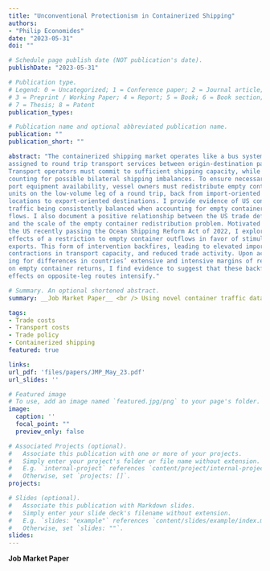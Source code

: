 ```yaml
---
title: "Unconventional Protectionism in Containerized Shipping"
authors:
- "Philip Economides"
date: "2023-05-31"
doi: ""

# Schedule page publish date (NOT publication's date).
publishDate: "2023-05-31"

# Publication type.
# Legend: 0 = Uncategorized; 1 = Conference paper; 2 = Journal article;
# 3 = Preprint / Working Paper; 4 = Report; 5 = Book; 6 = Book section;
# 7 = Thesis; 8 = Patent
publication_types: 

# Publication name and optional abbreviated publication name.
publication: ""
publication_short: ""

abstract: "The containerized shipping market operates like a bus system with vessels
assigned to round trip transport services between origin-destination pairs.
Transport operators must commit to sufficient shipping capacity, while ac-
counting for possible bilateral shipping imbalances. To ensure necessary trans-
port equipment availability, vessel owners must redistribute empty container
units on the low-volume leg of a round trip, back from import-oriented origin
locations to export-oriented destinations. I provide evidence of US container
traffic being consistently balanced when accounting for empty container unit
flows. I also document a positive relationship between the US trade deficit
and the scale of the empty container redistribution problem. Motivated by
the US recently passing the Ocean Shipping Reform Act of 2022, I explore the
effects of a restriction to empty container outflows in favor of stimulating US
exports. This form of intervention backfires, leading to elevated import prices,
contractions in transport capacity, and reduced trade activity. Upon account-
ing for differences in countries’ extensive and intensive margins of reliance
on empty container returns, I find evidence to suggest that these backfiring
effects on opposite-leg routes intensify."

# Summary. An optional shortened abstract.
summary: __Job Market Paper__ <br /> Using novel container traffic data at the port level, I document the empty container redistribution and nationally balanced exchange of container units between the US and Rest of the World. Upon preparing a partial equilibrium model of round trip trade, I calibrate and estimate a multi-country baseline scenario of US containerized trade and consider the effect of government intervention in which empty container use is restricted in order to stimulate US export activity. I find that policy backfires, resulting in a reduction in allocated shipping capacity, import price inflation and an overall decline in trade activity on net exporter round trip routes. For routes which exhibit a greater reliance on empty container returns, I find that these backfiring effects are greater in magnitude. 

tags:
- Trade costs
- Transport costs
- Trade policy
- Containerized shipping
featured: true

links:
url_pdf: 'files/papers/JMP_May_23.pdf'
url_slides: ''

# Featured image
# To use, add an image named `featured.jpg/png` to your page's folder. 
image:
  caption: ''
  focal_point: ""
  preview_only: false

# Associated Projects (optional).
#   Associate this publication with one or more of your projects.
#   Simply enter your project's folder or file name without extension.
#   E.g. `internal-project` references `content/project/internal-project/index.md`.
#   Otherwise, set `projects: []`.
projects:

# Slides (optional).
#   Associate this publication with Markdown slides.
#   Simply enter your slide deck's filename without extension.
#   E.g. `slides: "example"` references `content/slides/example/index.md`.
#   Otherwise, set `slides: ""`.
slides: 
---
```


__Job Market Paper__ 
